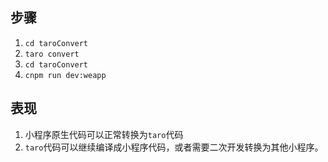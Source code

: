 ## 步骤

1. ```cd taroConvert```
1. ```taro convert```
1. ```cd taroConvert```
1. ```cnpm run dev:weapp```

## 表现

1. 小程序原生代码可以正常转换为```taro```代码
1. ```taro```代码可以继续编译成小程序代码，或者需要二次开发转换为其他小程序。